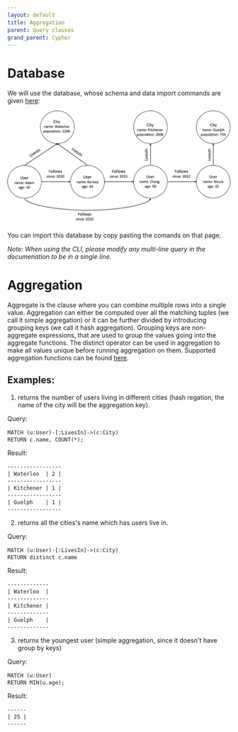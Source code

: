 ```yaml
---
layout: default
title: Aggregation
parent: Query clauses
grand_parent: Cypher
---
```


# Database
We will use the database, whose schema and data import commands are given [here](example-database.md):

<img src="running-example.png" width="800">

You can import this database by copy pasting the comands on that page. 

*Note: When using the CLI, please modify any multi-line query in the documenation to be in a single line.*

# Aggregation
Aggregate is the clause where you can combine multiple rows into a single value. Aggregation can either be computed over all the matching tuples (we call it simple aggregation) or it can be further divided by introducing grouping keys (we call it hash aggregation). Grouping keys are non-aggregate expressions, that are used to group the values going into the aggregate functions. The distinct operator can be used in aggregation to make all values unique before running aggregation on them.
Supported aggregation functions can be found [here](../functions/aggregate-functions.md).

## Examples:
1. returns the number of users living in different cities (hash regation, the name of the city will be the aggregation key).

Query:
```
MATCH (u:User)-[:LivesIn]->(c:City)
RETURN c.name, COUNT(*);
```
Result:
```
-----------------
| Waterloo  | 2 |
-----------------
| Kitchener | 1 |
-----------------
| Guelph    | 1 |
-----------------
```

2. returns all the cities's name which has users live in.

Query:
```
MATCH (u:User)-[:LivesIn]->(c:City)
RETURN distinct c.name
```
Result:
```
-------------
| Waterloo  |
-------------
| Kitchener |
-------------
| Guelph    |
-------------
```

3. returns the youngest user (simple aggregation, since it doesn't have group by keys)

Query:
```
MATCH (u:User)
RETURN MIN(u.age);
```
Result:
```
------
| 25 |
------
```
